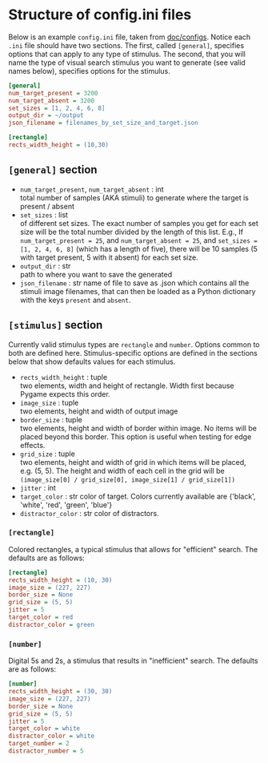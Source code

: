 # Structure of config.ini files

Below is an example `config.ini` file, taken from [doc/configs](doc/configs/).
Notice each `.ini` file should have two sections. The first, called `[general]`, specifies options that 
can apply to any type of stimulus. The second, that you will name the type of visual search stimulus 
you want to generate (see valid names below), specifies options for the stimulus.

```Ini
[general]
num_target_present = 3200
num_target_absent = 3200
set_sizes = [1, 2, 4, 6, 8]
output_dir = ~/output
json_filename = filenames_by_set_size_and_target.json

[rectangle]
rects_width_height = (10,30)
```

## `[general]` section

* `num_target_present`, `num_target_absent` : int  
  total number of samples (AKA stimuli) to generate where the target is present / absent
* `set_sizes` : list  
  of different set sizes. The exact number of samples you get for each set size will be the total 
number divided by the length of this list. E.g., If `num_target_present = 25`, and `num_target_absent = 25`, and
`set_sizes = [1, 2, 4, 6, 8]` (which has a length of five), there will be 10 samples (5 with target present, 
5 with it absent) for each set size.
* `output_dir` : str  
  path to where you want to save the generated
* `json_filename` : str
  name of file to save as .json which contains all the stimuli image filenames, that can 
then be loaded as a Python dictionary with the keys `present` and `absent`. 

## `[stimulus]` section
Currently valid stimulus types are `rectangle` and `number`. Options common to both are defined here. 
Stimulus-specific options are defined in the sections below that show defaults values for each stimulus.

* `rects_width_height` : tuple  
    two elements, width and height of rectangle. Width first because Pygame expects this order.
* `image_size` : tuple  
    two elements, height and width of output image
* `border_size` : tuple  
    two elements, height and width of border within image. No items will be placed beyond this
    border. This option is useful when testing for edge effects.
* `grid_size` : tuple  
    two elements, height and width of grid in which items will be placed, e.g. (5, 5). The height and 
    width of each cell in the grid will be `(image_size[0] / grid_size[0], image_size[1] / grid_size[1])` 
* `jitter` : int
* `target_color` : str
   color of target. Colors currently available are {'black', 'white', 'red', 'green', 'blue'}
* `distractor_color` : str
   color of distractors.

### `[rectangle]`
Colored rectangles, a typical stimulus that allows for "efficient" search.
The defaults are as follows:
```ini
[rectangle]
rects_width_height = (10, 30)
image_size = (227, 227)
border_size = None
grid_size = (5, 5)
jitter = 5
target_color = red
distractor_color = green
```

### `[number]`
Digital 5s and 2s, a stimulus that results in "inefficient" search.
The defaults are as follows:
```ini
[number]
rects_width_height = (30, 30)
image_size = (227, 227)
border_size = None
grid_size = (5, 5)
jitter = 5
target_color = white
distractor_color = white
target_number = 2
distractor_number = 5
```
